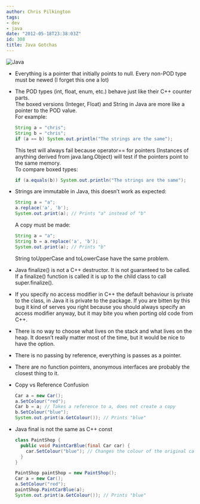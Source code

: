 ```yaml
---
author: Chris Pilkington
tags:
- dev
- java
date: "2012-05-18T23:38:03Z"
id: 308
title: Java Gotchas
---
```


![Java](/blog/wp-content/uploads/2012/05/java.png "Java")

- Everything is a pointer that initially points to null. Every non-POD type must be newed (I forget this one a lot)
- The POD types (int, float, enum, etc.) behave just like their C++ counter parts.  
    The boxed versions (Integer, Float) and String in Java are more like a pointer to the POD value.  
    For example:
    ```java
    String a = "chris";
    String b = "chris";
    if (a == b) System.out.println("The strings are the same");
    ```
    
    This test will always fail because operator== for pointers (Instances of anything derived from java.lang.Object) will test if the pointers point to the same memory.  
    To compare boxed types:
    ```java
    if (a.equals(b)) System.out.println("The strings are the same");
    ```
- Strings are immutable in Java, this doesn’t work as expected:
    ```java
    String a = "a";
    a.replace('a', 'b');
    System.out.print(a); // Prints "a" instead of "b"
    ```
    
    A copy must be made:
    ```java
    String a = "a";
    String b = a.replace('a', 'b');
    System.out.print(a); // Prints "b"
    ```
    
    String toUpperCase and toLowerCase have the same problem.
- Java finalize() is not a C++ destructor. It is not guaranteed to be called. If a finalize() function is called it is up to the child class to call super.finalize().
- If you specify no access modifier in C++ the default behaviour is private to the class, in Java it is private to the package. If you are bitten by this bug it kind of serves you right because you should always specify an access modifier anyway, but it may bite you when porting old code from C++.
- There is no way to choose what lives on the stack and what lives on the heap. It doesn’t really matter most of the time, but it would be nice to have the option.
- There is no passing by reference, everything is passes as a pointer.
- There are no function pointers, anonymous interfaces are probably the closest thing to it.
- Copy vs Reference Confusion
    ```java
    Car a = new Car();
    a.SetColour("red");
    Car b = a; // Takes a reference to a, does not create a copy
    b.SetColour("blue");
    System.out.print(a.GetColour()); // Prints "blue"
    ```
- Java final is not the same as C++ const
    ```java
    class PaintShop {
      public void PaintCarBlue(final Car car) {
        car.SetColour("blue"); // Changes the colour of the original car
      }
    }
    
    PaintShop paintShop = new PaintShop();
    Car a = new Car();
    a.SetColour("red");
    paintShop.PaintCarBlue(a);
    System.out.print(a.GetColour()); // Prints "blue"
    ```

